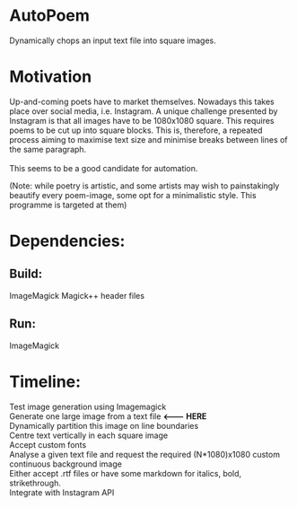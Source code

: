# AutoPoem
Dynamically chops an input text file into square images.

# Motivation
Up-and-coming poets have to market themselves. Nowadays this takes place over social media, i.e. Instagram. 
A unique challenge presented by Instagram is that all images have to be 1080x1080 square. This requires poems to be cut up into square blocks. 
This is, therefore, a repeated process aiming to maximise text size and minimise breaks between lines of the same paragraph. <br><br>
This seems to be a good candidate for automation.

(Note: while poetry is artistic, and some artists may wish to painstakingly beautify every poem-image, some opt for a minimalistic style. This programme is targeted at them)
# Dependencies:

## Build: 
ImageMagick
Magick++ header files

## Run:
ImageMagick

# Timeline:

Test image generation using Imagemagick   
Generate one large image from a text file **<--- HERE** <br>
Dynamically partition this image on line boundaries <br>
Centre text vertically in each square image <br>
Accept custom fonts <br>
Analyse a given text file and request the required (N*1080)x1080 custom continuous background image <br>
Either accept .rtf files or have some markdown for italics, bold, strikethrough. <br>
Integrate with Instagram API <br>
